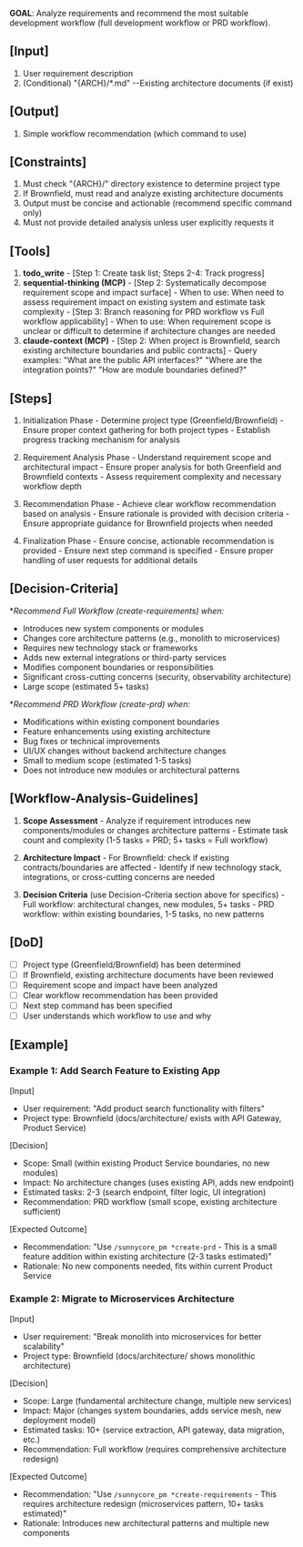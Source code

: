 **GOAL**: Analyze requirements and recommend the most suitable development workflow (full development workflow or PRD workflow).

## [Input]
  1. User requirement description
  2. (Conditional) "{ARCH}/*.md" --Existing architecture documents (if exist)

## [Output]
  1. Simple workflow recommendation (which command to use)

## [Constraints]
  1. Must check "{ARCH}/" directory existence to determine project type
  2. If Brownfield, must read and analyze existing architecture documents
  3. Output must be concise and actionable (recommend specific command only)
  4. Must not provide detailed analysis unless user explicitly requests it

## [Tools]
  1. **todo_write**
    - [Step 1: Create task list; Steps 2-4: Track progress]
  2. **sequential-thinking (MCP)**
    - [Step 2: Systematically decompose requirement scope and impact surface]
    - When to use: When need to assess requirement impact on existing system and estimate task complexity
    - [Step 3: Branch reasoning for PRD workflow vs Full workflow applicability]
    - When to use: When requirement scope is unclear or difficult to determine if architecture changes are needed
  3. **claude-context (MCP)**
    - [Step 2: When project is Brownfield, search existing architecture boundaries and public contracts]
    - Query examples: "What are the public API interfaces?" "Where are the integration points?" "How are module boundaries defined?"

## [Steps]
  1. Initialization Phase
    - Determine project type (Greenfield/Brownfield)
    - Ensure proper context gathering for both project types
    - Establish progress tracking mechanism for analysis

  2. Requirement Analysis Phase
    - Understand requirement scope and architectural impact
    - Ensure proper analysis for both Greenfield and Brownfield contexts
    - Assess requirement complexity and necessary workflow depth

  3. Recommendation Phase
    - Achieve clear workflow recommendation based on analysis
    - Ensure rationale is provided with decision criteria
    - Ensure appropriate guidance for Brownfield projects when needed

  4. Finalization Phase
    - Ensure concise, actionable recommendation is provided
    - Ensure next step command is specified
    - Ensure proper handling of user requests for additional details

## [Decision-Criteria]
  **Recommend Full Workflow (*create-requirements) when:**
  - Introduces new system components or modules
  - Changes core architecture patterns (e.g., monolith to microservices)
  - Requires new technology stack or frameworks
  - Adds new external integrations or third-party services
  - Modifies component boundaries or responsibilities
  - Significant cross-cutting concerns (security, observability architecture)
  - Large scope (estimated 5+ tasks)

  **Recommend PRD Workflow (*create-prd) when:**
  - Modifications within existing component boundaries
  - Feature enhancements using existing architecture
  - Bug fixes or technical improvements
  - UI/UX changes without backend architecture changes
  - Small to medium scope (estimated 1-5 tasks)
  - Does not introduce new modules or architectural patterns

## [Workflow-Analysis-Guidelines]
  1. **Scope Assessment**
    - Analyze if requirement introduces new components/modules or changes architecture patterns
    - Estimate task count and complexity (1-5 tasks = PRD; 5+ tasks = Full workflow)
  
  2. **Architecture Impact**
    - For Brownfield: check if existing contracts/boundaries are affected
    - Identify if new technology stack, integrations, or cross-cutting concerns are needed
  
  3. **Decision Criteria** (use Decision-Criteria section above for specifics)
    - Full workflow: architectural changes, new modules, 5+ tasks
    - PRD workflow: within existing boundaries, 1-5 tasks, no new patterns

## [DoD]
  - [ ] Project type (Greenfield/Brownfield) has been determined
  - [ ] If Brownfield, existing architecture documents have been reviewed
  - [ ] Requirement scope and impact have been analyzed
  - [ ] Clear workflow recommendation has been provided
  - [ ] Next step command has been specified
  - [ ] User understands which workflow to use and why

## [Example]

### Example 1: Add Search Feature to Existing App
[Input]
- User requirement: "Add product search functionality with filters"
- Project type: Brownfield (docs/architecture/ exists with API Gateway, Product Service)

[Decision]
- Scope: Small (within existing Product Service boundaries, no new modules)
- Impact: No architecture changes (uses existing API, adds new endpoint)
- Estimated tasks: 2-3 (search endpoint, filter logic, UI integration)
- Recommendation: PRD workflow (small scope, existing architecture sufficient)

[Expected Outcome]
- Recommendation: "Use `/sunnycore_pm *create-prd` - This is a small feature addition within existing architecture (2-3 tasks estimated)"
- Rationale: No new components needed, fits within current Product Service

### Example 2: Migrate to Microservices Architecture
[Input]
- User requirement: "Break monolith into microservices for better scalability"
- Project type: Brownfield (docs/architecture/ shows monolithic architecture)

[Decision]
- Scope: Large (fundamental architecture change, multiple new services)
- Impact: Major (changes system boundaries, adds service mesh, new deployment model)
- Estimated tasks: 10+ (service extraction, API gateway, data migration, etc.)
- Recommendation: Full workflow (requires comprehensive architecture redesign)

[Expected Outcome]
- Recommendation: "Use `/sunnycore_pm *create-requirements` - This requires architecture redesign (microservices pattern, 10+ tasks estimated)"
- Rationale: Introduces new architectural patterns and multiple new components

